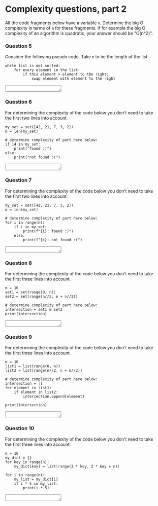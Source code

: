 # Complexity questions, part 2

All the code fragments below have a variable `n`. Determine the big O complexity in terms of `n` for these fragments. If for example the big O complexity of an algorithm is quadratic, your answer should be "O(n^2)".

### Question 5

Consider the following pseudo code. Take `n` to be the length of the list.

    while list is not sorted:
        for every element in the list:
            if this element > element to the right:
                swap element with element to the right

<textarea name="form[5]" rows="1" required=""></textarea>


### Question 6

For determining the complexity of the code below you don't need to take the first two lines into account.

    my_set = set([42, 21, 7, 3, 2])
    n = len(my_set)

    # determine complexity of part here below:
    if 14 in my_set:
        print("found :)")
    else:
        print("not found :(")

<textarea name="form[6]" rows="1" required=""></textarea>


### Question 7

For determining the complexity of the code below you don't need to take the first two lines into account.

    my_set = set([42, 21, 7, 3, 2])
    n = len(my_set)

    # determine complexity of part here below:
    for i in range(n):
        if i in my_set:
            print(f"{i}: found :)")
        else:
            print(f"{i}: not found :(")

<textarea name="form[7]" rows="1" required=""></textarea>

### Question 8

For determining the complexity of the code below you don't need to take the first three lines into account.

    n = 10
    set1 = set(range(0, n))
    set2 = set(range(n//2, n + n//2))

    # determine complexity of part here below:
    intersection = set1 & set2
    print(intersection)

<textarea name="form[8]" rows="1" required=""></textarea>

### Question 9

For determining the complexity of the code below you don't need to take the first three lines into account.

    n = 10
    list1 = list(range(0, n))
    list2 = list(range(n//2, n + n//2))

    # determine complexity of part here below:
    intersection = []
    for element in list1:
        if element in list2:
            intersection.append(element)

    print(intersection)

<textarea name="form[9]" rows="1" required=""></textarea>


### Question 10

For determining the complexity of the code below you don't need to take the first three lines into account.

    n = 10
    my_dict = {}
    for key in range(n):
        my_dict[key] = list(range(2 * key, 2 * key + n))

    for i in range(n):
        my_list = my_dict[i]
        if i * 5 in my_list:
            print(i * 5)

<textarea name="form[10]" rows="1" required=""></textarea>
